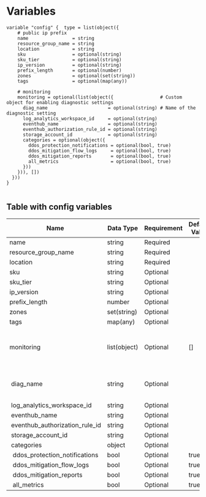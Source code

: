 # Variables

```
variable "config" {  type = list(object({
    # public ip prefix
    name                = string
    resource_group_name = string
    location            = string
    sku                 = optional(string)
    sku_tier            = optional(string)
    ip_version          = optional(string)
    prefix_length       = optional(number)
    zones               = optional(set(string))
    tags                = optional(map(any))

    # monitoring
    monitoring = optional(list(object({                 # Custom object for enabling diagnostic settings
      diag_name                      = optional(string) # Name of the diagnostic setting
      log_analytics_workspace_id     = optional(string)
      eventhub_name                  = optional(string)
      eventhub_authorization_rule_id = optional(string)
      storage_account_id             = optional(string)
      categories = optional(object({
        ddos_protection_notifications = optional(bool, true)
        ddos_mitigation_flow_logs     = optional(bool, true)
        ddos_mitigation_reports       = optional(bool, true)
        all_metrics                   = optional(bool, true)
      }))
    })), [])
  }))
}


```


## Table with config variables

| Name | Data Type | Requirement | Default Value | Comment |
| ------- | --------- | ----------- | ------------- | ------- |
|name | string | Required |  |  |
|resource_group_name | string | Required |  |  |
|location | string | Required |  |  |
|sku | string | Optional |  |  |
|sku_tier | string | Optional |  |  |
|ip_version | string | Optional |  |  |
|prefix_length | number | Optional |  |  |
|zones | set(string) | Optional |  |  |
|tags | map(any) | Optional |  |  |
|monitoring | list(object) | Optional | [] |  Custom object for enabling diagnostic settings |
|&nbsp;diag_name | string | Optional |  |  Name of the diagnostic setting |
|&nbsp;log_analytics_workspace_id | string | Optional |  |  |
|&nbsp;eventhub_name | string | Optional |  |  |
|&nbsp;eventhub_authorization_rule_id | string | Optional |  |  |
|&nbsp;storage_account_id | string | Optional |  |  |
|&nbsp;categories | object | Optional |  |  |
|&nbsp;&nbsp;ddos_protection_notifications | bool | Optional |  true |  |
|&nbsp;&nbsp;ddos_mitigation_flow_logs | bool | Optional |  true |  |
|&nbsp;&nbsp;ddos_mitigation_reports | bool | Optional |  true |  |
|&nbsp;&nbsp;all_metrics | bool | Optional |  true |  |


